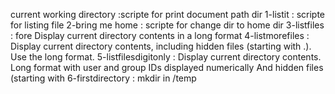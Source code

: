 current working directory :scripte for print document path dir
1-listit : scripte for listing file
2-bring me home : scripte for  change dir to home dir
3-listfiles : fore Display current directory contents in a long format
4-listmorefiles : Display current directory contents, including hidden files (starting with .). Use the long format.
5-listfilesdigitonly : Display current directory contents.  Long format with user and group IDs displayed numerically And hidden files (starting with 
6-firstdirectory : mkdir in /temp 
